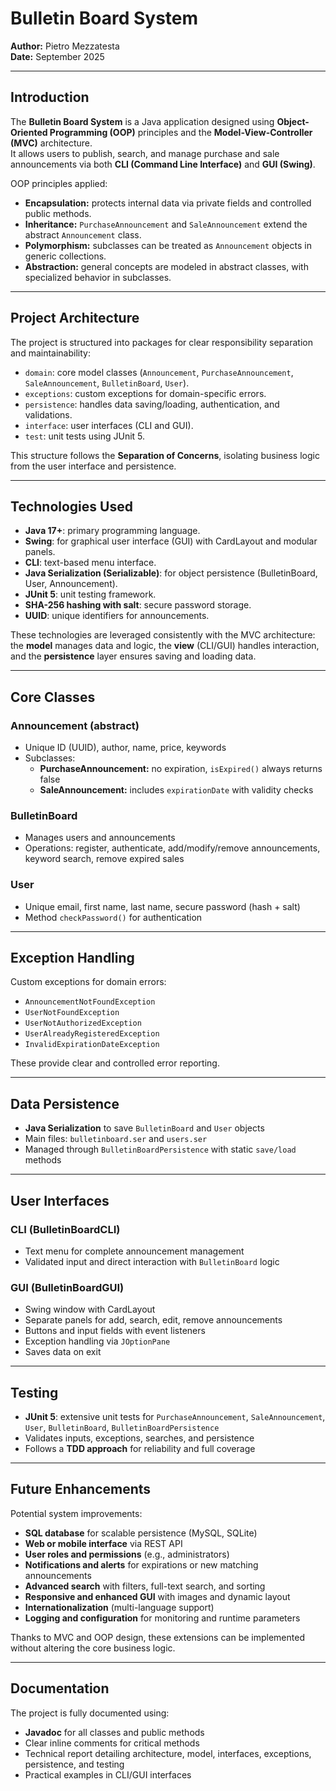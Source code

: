 # Bulletin Board System

**Author:** Pietro Mezzatesta  
**Date:** September 2025  

---

## Introduction
The **Bulletin Board System** is a Java application designed using **Object-Oriented Programming (OOP)** principles and the **Model-View-Controller (MVC)** architecture.  
It allows users to publish, search, and manage purchase and sale announcements via both **CLI (Command Line Interface)** and **GUI (Swing)**.

OOP principles applied:
- **Encapsulation:** protects internal data via private fields and controlled public methods.  
- **Inheritance:** `PurchaseAnnouncement` and `SaleAnnouncement` extend the abstract `Announcement` class.  
- **Polymorphism:** subclasses can be treated as `Announcement` objects in generic collections.  
- **Abstraction:** general concepts are modeled in abstract classes, with specialized behavior in subclasses.

---

## Project Architecture
The project is structured into packages for clear responsibility separation and maintainability:

- `domain`: core model classes (`Announcement`, `PurchaseAnnouncement`, `SaleAnnouncement`, `BulletinBoard`, `User`).  
- `exceptions`: custom exceptions for domain-specific errors.  
- `persistence`: handles data saving/loading, authentication, and validations.  
- `interface`: user interfaces (CLI and GUI).  
- `test`: unit tests using JUnit 5.  

This structure follows the **Separation of Concerns**, isolating business logic from the user interface and persistence.

---

## Technologies Used

- **Java 17+**: primary programming language.  
- **Swing**: for graphical user interface (GUI) with CardLayout and modular panels.  
- **CLI**: text-based menu interface.  
- **Java Serialization (Serializable)**: for object persistence (BulletinBoard, User, Announcement).  
- **JUnit 5**: unit testing framework.  
- **SHA-256 hashing with salt**: secure password storage.  
- **UUID**: unique identifiers for announcements.  

These technologies are leveraged consistently with the MVC architecture: the **model** manages data and logic, the **view** (CLI/GUI) handles interaction, and the **persistence** layer ensures saving and loading data.

---

## Core Classes

### Announcement (abstract)
- Unique ID (UUID), author, name, price, keywords  
- Subclasses:  
  - **PurchaseAnnouncement:** no expiration, `isExpired()` always returns false  
  - **SaleAnnouncement:** includes `expirationDate` with validity checks  

### BulletinBoard
- Manages users and announcements  
- Operations: register, authenticate, add/modify/remove announcements, keyword search, remove expired sales  

### User
- Unique email, first name, last name, secure password (hash + salt)  
- Method `checkPassword()` for authentication  

---

## Exception Handling
Custom exceptions for domain errors:
- `AnnouncementNotFoundException`  
- `UserNotFoundException`  
- `UserNotAuthorizedException`  
- `UserAlreadyRegisteredException`  
- `InvalidExpirationDateException`  

These provide clear and controlled error reporting.

---

## Data Persistence
- **Java Serialization** to save `BulletinBoard` and `User` objects  
- Main files: `bulletinboard.ser` and `users.ser`  
- Managed through `BulletinBoardPersistence` with static `save/load` methods  

---

## User Interfaces

### CLI (BulletinBoardCLI)
- Text menu for complete announcement management  
- Validated input and direct interaction with `BulletinBoard` logic  

### GUI (BulletinBoardGUI)
- Swing window with CardLayout  
- Separate panels for add, search, edit, remove announcements  
- Buttons and input fields with event listeners  
- Exception handling via `JOptionPane`  
- Saves data on exit  

---

## Testing
- **JUnit 5**: extensive unit tests for `PurchaseAnnouncement`, `SaleAnnouncement`, `User`, `BulletinBoard`, `BulletinBoardPersistence`  
- Validates inputs, exceptions, searches, and persistence  
- Follows a **TDD approach** for reliability and full coverage  

---

## Future Enhancements
Potential system improvements:
- **SQL database** for scalable persistence (MySQL, SQLite)  
- **Web or mobile interface** via REST API  
- **User roles and permissions** (e.g., administrators)  
- **Notifications and alerts** for expirations or new matching announcements  
- **Advanced search** with filters, full-text search, and sorting  
- **Responsive and enhanced GUI** with images and dynamic layout  
- **Internationalization** (multi-language support)  
- **Logging and configuration** for monitoring and runtime parameters  

Thanks to MVC and OOP design, these extensions can be implemented without altering the core business logic.

---

## Documentation
The project is fully documented using:
- **Javadoc** for all classes and public methods  
- Clear inline comments for critical methods  
- Technical report detailing architecture, model, interfaces, exceptions, persistence, and testing  
- Practical examples in CLI/GUI interfaces  

